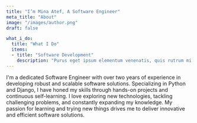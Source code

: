 ```yaml
---
title: "I’m Mina Atef, A Software Engineer"
meta_title: "About"
image: "/images/author.png"
draft: false

what_i_do:
  title: "What I Do"
  items:
  - title: "Software Development"
    description: "Purus eget ipsum elementum venenatis, quis rutrum mi semper nonpurus eget ipsum elementum venenatis."
---
```


I'm a dedicated Software Engineer with over two years of experience in developing robust and scalable software solutions. Specializing in Python and Django, I have honed my skills through hands-on projects and continuous self-learning. I love exploring new technologies, tackling challenging problems, and constantly expanding my knowledge. My passion for learning and trying new things drives me to deliver innovative and efficient software solutions.

